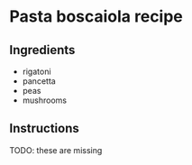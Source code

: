 # Pasta boscaiola recipe


## Ingredients

- rigatoni
- pancetta
- peas
- mushrooms


## Instructions

TODO: these are missing
